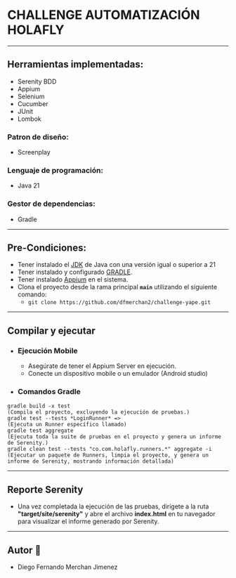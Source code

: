 # CHALLENGE AUTOMATIZACIÓN HOLAFLY

---

## Herramientas implementadas:
* Serenity BDD
* Appium
* Selenium
* Cucumber
* JUnit
* Lombok

### Patron de diseño:
* Screenplay

### Lenguaje de programación:
* Java 21

### Gestor de dependencias:
* Gradle

---

## Pre-Condiciones:
* Tener instalado el [JDK](https://www.oracle.com/co/java/technologies/javase/javase8-archive-downloads.html) de Java con una versión igual o superior a 21
* Tener instalado y configurado [GRADLE](https://gradle.org/releases/).
* Tener instalado [Appium](https://github.com/appium/appium-desktop/releases) en el sistema. 
* Clona el proyecto desde la rama principal **`main`** utilizando el siguiente comando:
    * `git clone https://github.com/dfmerchan2/challenge-yape.git`
---
## Compilar y ejecutar
* ### Ejecución Mobile
  * Asegúrate de tener el Appium Server en ejecución.
  * Conecte un dispositivo mobile o un emulador (Android studio)
* ### Comandos Gradle
```
gradle build -x test                                                        (Compila el proyecto, excluyendo la ejecución de pruebas.)
gradle test --tests *LoginRunner* =>                                        (Ejecuta un Runner específico llamado)
gradle test aggregate                                                       (Ejecuta toda la suite de pruebas en el proyecto y genera un informe de Serenity.)
gradle clean test --tests "co.com.holafly.runners.*" aggregate -i           (Ejecutar un paquete de Runners, limpia el proyecto, y genera un informe de Serenity, mostrando información detallada)
```

---
## Reporte Serenity
* Una vez completada la ejecución de las pruebas, dirígete a la ruta **"target/site/serenity"** y abre el archivo **index.html** en tu navegador para visualizar el informe generado por Serenity.


---



## Autor 🤖

* Diego Fernando Merchan Jimenez
    